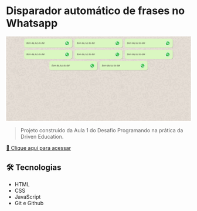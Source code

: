# Disparador automático de frases no Whatsapp

![preview](./.github/preview.png)

> Projeto construído da Aula 1 do Desafio Programando na prática da Driven Education.

[🔗 Clique aqui para acessar](https://lineeiko.github.io/disparador-automatico-de-frases-no-whatsapp/)

## 🛠 Tecnologias

- HTML
- CSS
- JavaScript
- Git e Github